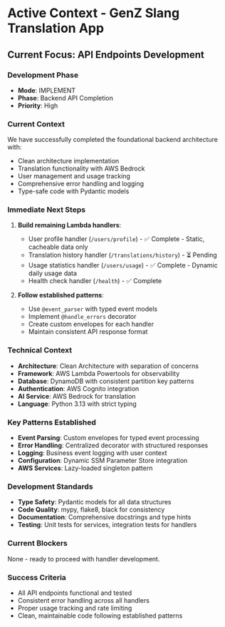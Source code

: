 # Active Context - GenZ Slang Translation App

## Current Focus: API Endpoints Development

### Development Phase
- **Mode**: IMPLEMENT
- **Phase**: Backend API Completion
- **Priority**: High

### Current Context
We have successfully completed the foundational backend architecture with:
- Clean architecture implementation
- Translation functionality with AWS Bedrock
- User management and usage tracking
- Comprehensive error handling and logging
- Type-safe code with Pydantic models

### Immediate Next Steps
1. **Build remaining Lambda handlers**:
   - User profile handler (`/users/profile`) - ✅ Complete - Static, cacheable data only
   - Translation history handler (`/translations/history`) - ⏳ Pending
   - Usage statistics handler (`/users/usage`) - ✅ Complete - Dynamic daily usage data
   - Health check handler (`/health`) - ✅ Complete

2. **Follow established patterns**:
   - Use `@event_parser` with typed event models
   - Implement `@handle_errors` decorator
   - Create custom envelopes for each handler
   - Maintain consistent API response format

### Technical Context
- **Architecture**: Clean Architecture with separation of concerns
- **Framework**: AWS Lambda Powertools for observability
- **Database**: DynamoDB with consistent partition key patterns
- **Authentication**: AWS Cognito integration
- **AI Service**: AWS Bedrock for translation
- **Language**: Python 3.13 with strict typing

### Key Patterns Established
- **Event Parsing**: Custom envelopes for typed event processing
- **Error Handling**: Centralized decorator with structured responses
- **Logging**: Business event logging with user context
- **Configuration**: Dynamic SSM Parameter Store integration
- **AWS Services**: Lazy-loaded singleton pattern

### Development Standards
- **Type Safety**: Pydantic models for all data structures
- **Code Quality**: mypy, flake8, black for consistency
- **Documentation**: Comprehensive docstrings and type hints
- **Testing**: Unit tests for services, integration tests for handlers

### Current Blockers
None - ready to proceed with handler development.

### Success Criteria
- All API endpoints functional and tested
- Consistent error handling across all handlers
- Proper usage tracking and rate limiting
- Clean, maintainable code following established patterns
